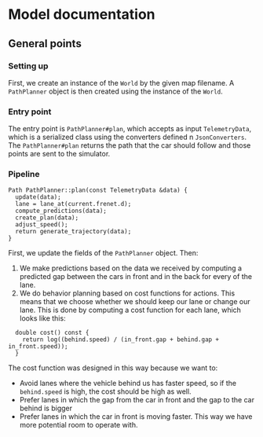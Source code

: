 # Model documentation

## General points

### Setting up

First, we create an instance of the `World` by the given map filename. A `PathPlanner` object
is then created using the instance of the `World`.

### Entry point
The entry point is `PathPlanner#plan`, which accepts as input `TelemetryData`, which
is a serialized class using the converters defined n `JsonConverters`. The `PathPlanner#plan`
returns the path that the car should follow and those points are sent to the simulator.

### Pipeline

```
Path PathPlanner::plan(const TelemetryData &data) {
  update(data);
  lane = lane_at(current.frenet.d);
  compute_predictions(data);
  create_plan(data);
  adjust_speed();
  return generate_trajectory(data);
}
```

First, we update the fields of the `PathPlanner` object. Then:
 
1. We make predictions based on the data we received by computing a predicted gap between the cars in front and in the back
for every of the lane.
2. We do behavior planning based on cost functions for actions. This means that we choose whether
we should keep our lane or change our lane. This is done by computing a cost function for each lane,
which looks like this:

```
  double cost() const {
    return log((behind.speed) / (in_front.gap + behind.gap + in_front.speed));
  }
```

The cost function was designed in this way because we want to:
* Avoid lanes where the vehicle behind us has faster speed, so if the `behind.speed` is high, 
 the cost should be high as well.
* Prefer lanes in which the gap from the car in front and the gap to the car behind is bigger
* Prefer lanes in which the car in front is moving faster. This way we have more potential room
to operate with.
